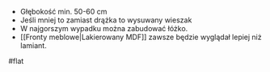 - Głębokość min. 50-60 cm
- Jeśli mniej to zamiast drążka to wysuwany wieszak
- W najgorszym wypadku można zabudować łóżko.
- [[Fronty meblowe|Lakierowany MDF]] zawsze będzie wyglądał lepiej niż lamiant.

#flat